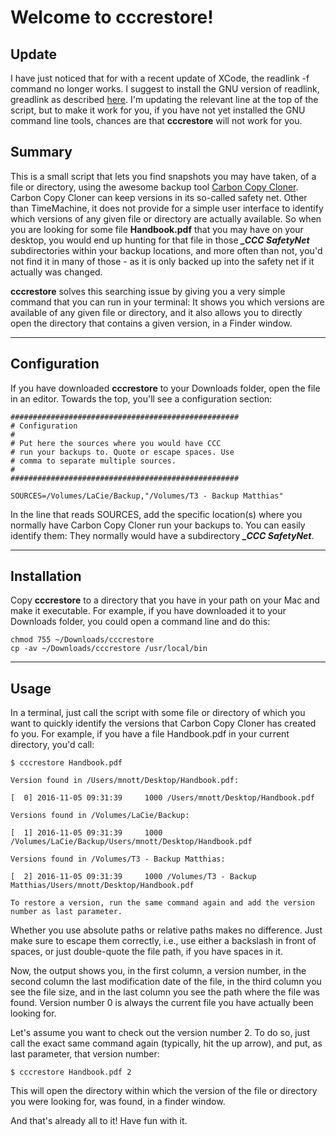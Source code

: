 Welcome to cccrestore!
=====================

Update
----------
I have just noticed that for with a recent update of XCode, the readlink -f  command no longer works. I suggest to install the GNU version of readlink, greadlink as described [here](https://www.topbug.net/blog/2013/04/14/install-and-use-gnu-command-line-tools-in-mac-os-x/). I'm updating the relevant line at the top of the script, but to make it work for you, if you have not yet installed the GNU command line tools, chances are that **cccrestore** will not work for you.


Summary
---------

This is a small script that lets you find snapshots you may have taken, of a file or directory, using the awesome backup tool [Carbon Copy Cloner](https://bombich.com/). Carbon Copy Cloner can keep versions in its so-called safety net. Other than TimeMachine, it does not provide for a simple user interface to identify which versions of any given file or directory are actually available. So when you are looking for some file **Handbook.pdf** that you may have on your desktop, you would end up hunting for that file in those ***_CCC SafetyNet*** subdirectories within your backup locations, and more often than not, you'd not find it in many of those - as it is only backed up into the safety net if it actually was changed.

**cccrestore** solves this searching issue by giving you a very simple command that you can run in your terminal: It shows you which versions are available of any given file or directory, and it also allows you to directly open the directory that contains a given version, in a Finder window.

----------

Configuration
---------

If you have downloaded **cccrestore** to your Downloads folder, open the file in an editor. Towards the top, you'll see a configuration section:

```
###################################################
# Configuration
# 
# Put here the sources where you would have CCC
# run your backups to. Quote or escape spaces. Use
# comma to separate multiple sources.
# 
###################################################

SOURCES=/Volumes/LaCie/Backup,"/Volumes/T3 - Backup Matthias"
```

In the line that reads SOURCES, add the specific location(s) where you normally have Carbon Copy Cloner run your backups to. You can easily identify them: They normally would have a subdirectory ***_CCC SafetyNet***.

----------

Installation
---------

Copy **cccrestore** to a directory that you have in your path on your Mac and make it executable. For example, if you have downloaded it to your Downloads folder, you could open a command line and do this:

```
chmod 755 ~/Downloads/cccrestore
cp -av ~/Downloads/cccrestore /usr/local/bin
```

----------

Usage
---------

In a terminal, just call the script with some file or directory of which you want to quickly identify the versions that Carbon Copy Cloner has created fo you. For example, if you have a file Handbook.pdf in your current directory, you'd call:

```
$ cccrestore Handbook.pdf 

Version found in /Users/mnott/Desktop/Handbook.pdf:

[  0] 2016-11-05 09:31:39     1000 /Users/mnott/Desktop/Handbook.pdf

Versions found in /Volumes/LaCie/Backup:

[  1] 2016-11-05 09:31:39     1000 /Volumes/LaCie/Backup/Users/mnott/Desktop/Handbook.pdf

Versions found in /Volumes/T3 - Backup Matthias:

[  2] 2016-11-05 09:31:39     1000 /Volumes/T3 - Backup Matthias/Users/mnott/Desktop/Handbook.pdf

To restore a version, run the same command again and add the version number as last parameter.
```

Whether you use absolute paths or relative paths makes no difference. Just make sure to escape them correctly, i.e., use either a backslash in front of spaces, or just double-quote the file path, if you have spaces in it.

Now, the output shows you, in the first column, a version number, in the second column the last modification date of the file, in the third column you see the file size, and in the last column you see the path where the file was found. Version number 0 is always the current file you have actually been looking for.

Let's assume you want to check out the version number 2. To do so, just call the exact same command again (typically, hit the up arrow), and put, as last parameter, that version number:

```
$ cccrestore Handbook.pdf 2
```
This will open the directory within which the version of the file or directory you were looking for, was found, in a finder window.

And that's already all to it! Have fun with it.


